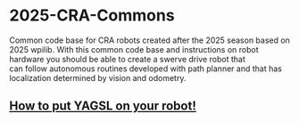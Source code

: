 # 2025-CRA-Commons
Common code base for CRA robots created after the 2025 season based on 2025 wpilib. With this common 
code base and instructions on robot hardware you should be able to create a swerve drive robot that\
can follow autonomous routines developed with path planner and that has localization determined by 
vision and odometry.

## [How to put YAGSL on your robot!](https://github.com/Chicago-Robotics-Alliance/documentation/blob/main/2025_YAGSL.md)
